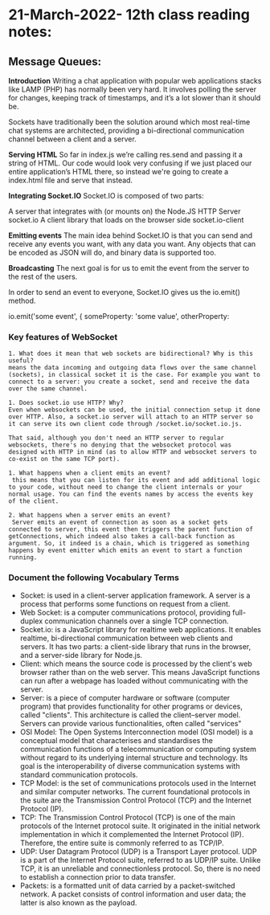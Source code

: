 # 21-March-2022- 12th class reading notes:

## Message Queues:

**Introduction**
Writing a chat application with popular web applications stacks like LAMP (PHP) has normally been very hard. It involves polling the server for changes, keeping track of timestamps, and it’s a lot slower than it should be.

Sockets have traditionally been the solution around which most real-time chat systems are architected, providing a bi-directional communication channel between a client and a server.

**Serving HTML**
So far in index.js we’re calling res.send and passing it a string of HTML. Our code would look very confusing if we just placed our entire application’s HTML there, so instead we're going to create a index.html file and serve that instead.

**Integrating Socket.IO**
Socket.IO is composed of two parts:

A server that integrates with (or mounts on) the Node.JS HTTP Server socket.io
A client library that loads on the browser side socket.io-client

**Emitting events**
The main idea behind Socket.IO is that you can send and receive any events you want, with any data you want. Any objects that can be encoded as JSON will do, and binary data is supported too.


**Broadcasting**
The next goal is for us to emit the event from the server to the rest of the users.

In order to send an event to everyone, Socket.IO gives us the io.emit() method.

io.emit('some event', { someProperty: 'some value', otherProperty: 

### **Key features of WebSocket**

    1. What does it mean that web sockets are bidirectional? Why is this useful?
    means the data incoming and outgoing data flows over the same channel (sockets), in classical socket it is the case. For example you want to connect to a server: you create a socket, send and receive the data over the same channel.

    1. Does socket.io use HTTP? Why?
    Even when websockets can be used, the initial connection setup it done over HTTP. Also, a socket.io server will attach to an HTTP server so it can serve its own client code through /socket.io/socket.io.js.

    That said, although you don't need an HTTP server to regular websockets, there's no denying that the websocket protocol was designed with HTTP in mind (as to allow HTTP and websocket servers to co-exist on the same TCP port).

    1. What happens when a client emits an event?
     this means that you can listen for its event and add additional logic to your code, without need to change the client internals or your normal usage. You can find the events names by access the events key of the client.

    2. What happens when a server emits an event?
     Server emits an event of connection as soon as a socket gets connected to server, this event then triggers the parent function of getConnections, which indeed also takes a call-back function as argument. So, it indeed is a chain, which is triggered as something happens by event emitter which emits an event to start a function running.
   

### Document the following Vocabulary Terms

- Socket:  is used in a client-server application framework. A server is a process that performs some functions on request from a client.
- Web Socket: is a computer communications protocol, providing full-duplex communication channels over a single TCP connection.
- Socket.io:  is a JavaScript library for realtime web applications. It enables realtime, bi-directional communication between web clients and servers. It has two parts: a client-side library that runs in the browser, and a server-side library for Node.js. 
- Client:  which means the source code is processed by the client's web browser rather than on the web server. This means JavaScript functions can run after a webpage has loaded without communicating with the server.
- Server: is a piece of computer hardware or software (computer program) that provides functionality for other programs or devices, called "clients". This architecture is called the client–server model. Servers can provide various functionalities, often called "services"
- OSI Model: The Open Systems Interconnection model (OSI model) is a conceptual model that characterises and standardises the communication functions of a telecommunication or computing system without regard to its underlying internal structure and technology. Its goal is the interoperability of diverse communication systems with standard communication protocols.
- TCP Model:  is the set of communications protocols used in the Internet and similar computer networks. The current foundational protocols in the suite are the Transmission Control Protocol (TCP) and the Internet Protocol (IP).
- TCP: The Transmission Control Protocol (TCP) is one of the main protocols of the Internet protocol suite. It originated in the initial network implementation in which it complemented the Internet Protocol (IP). Therefore, the entire suite is commonly referred to as TCP/IP.
- UDP: User Datagram Protocol (UDP) is a Transport Layer protocol. UDP is a part of the Internet Protocol suite, referred to as UDP/IP suite. Unlike TCP, it is an unreliable and connectionless protocol. So, there is no need to establish a connection prior to data transfer. 
- Packets: is a formatted unit of data carried by a packet-switched network. A packet consists of control information and user data; the latter is also known as the payload. 